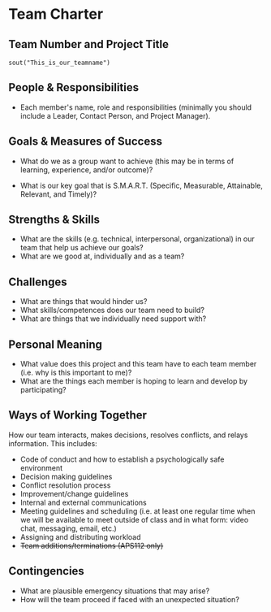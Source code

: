 # Team Charter
## Team Number and Project Title  
`sout("This_is_our_teamname")`

## People & Responsibilities  
* Each member's name, role and responsibilities (minimally you should include 
a Leader, Contact Person, and Project Manager). 

## Goals & Measures of Success 
* What do we as a group want to achieve (this may be in terms of learning, 
  experience, and/or outcome)?  

* What is our key goal that is S.M.A.R.T. (Specific, Measurable, Attainable,
  Relevant, and Timely)?  

## Strengths & Skills 
* What are the skills (e.g. technical, interpersonal, organizational) in our 
  team that help us achieve our goals?
* What are we good at, individually and as a team?  

## Challenges 
* What are things that would hinder us?  
* What skills/competences does our team need to build?
* What are things that we individually need support with? 

## Personal Meaning 
* What value does this project and this team have to each team member (i.e. 
  why is this important to me)? 
* What are the things each member is hoping to learn and develop by 
  participating?

## Ways of Working Together 
How our team interacts, makes decisions, resolves conflicts, and relays information. This includes: 

* Code of conduct and how to establish a psychologically safe environment  
* Decision making guidelines  
* Conflict resolution process  
* Improvement/change guidelines  
* Internal and external communications  
* Meeting guidelines and scheduling (i.e. at least one regular time when we 
  will be available to meet outside of class and in what form: video chat, 
  messaging, email, etc.) 
* Assigning and distributing workload 
* ~~Team additions/terminations (APS112 only)~~

## Contingencies 
* What are plausible emergency situations that may arise? 
* How will the team proceed if faced with an unexpected situation?
